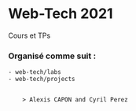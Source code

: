 # Web-Tech 2021
Cours et TPs

### Organisé comme suit :

    - web-tech/labs
    - web-tech/projects


        > Alexis CAPON and Cyril Perez

        
